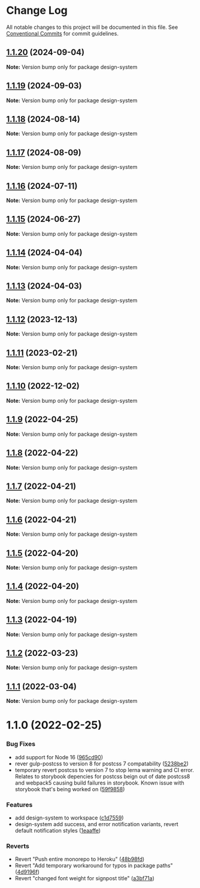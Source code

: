 # Change Log

All notable changes to this project will be documented in this file.
See [Conventional Commits](https://conventionalcommits.org) for commit guidelines.

## [1.1.20](https://github.com/coopdigital/coop-frontend/compare/design-system@1.1.19...design-system@1.1.20) (2024-09-04)

**Note:** Version bump only for package design-system





## [1.1.19](https://github.com/coopdigital/coop-frontend/compare/design-system@1.1.18...design-system@1.1.19) (2024-09-03)

**Note:** Version bump only for package design-system





## [1.1.18](https://github.com/coopdigital/coop-frontend/compare/design-system@1.1.17...design-system@1.1.18) (2024-08-14)

**Note:** Version bump only for package design-system





## [1.1.17](https://github.com/coopdigital/coop-frontend/compare/design-system@1.1.16...design-system@1.1.17) (2024-08-09)

**Note:** Version bump only for package design-system





## [1.1.16](https://github.com/coopdigital/coop-frontend/compare/design-system@1.1.15...design-system@1.1.16) (2024-07-11)

**Note:** Version bump only for package design-system





## [1.1.15](https://github.com/coopdigital/coop-frontend/compare/design-system@1.1.14...design-system@1.1.15) (2024-06-27)

**Note:** Version bump only for package design-system





## [1.1.14](https://github.com/coopdigital/coop-frontend/compare/design-system@1.1.13...design-system@1.1.14) (2024-04-04)

**Note:** Version bump only for package design-system





## [1.1.13](https://github.com/coopdigital/coop-frontend/compare/design-system@1.1.12...design-system@1.1.13) (2024-04-03)

**Note:** Version bump only for package design-system





## [1.1.12](https://github.com/coopdigital/coop-frontend/compare/design-system@1.1.11...design-system@1.1.12) (2023-12-13)

**Note:** Version bump only for package design-system





## [1.1.11](https://github.com/coopdigital/coop-frontend/compare/design-system@1.1.10...design-system@1.1.11) (2023-02-21)

**Note:** Version bump only for package design-system





## [1.1.10](https://github.com/coopdigital/coop-frontend/compare/design-system@1.1.9...design-system@1.1.10) (2022-12-02)

**Note:** Version bump only for package design-system





## [1.1.9](https://github.com/coopdigital/coop-frontend/compare/design-system@1.1.8...design-system@1.1.9) (2022-04-25)

**Note:** Version bump only for package design-system





## [1.1.8](https://github.com/coopdigital/coop-frontend/compare/design-system@1.1.7...design-system@1.1.8) (2022-04-22)

**Note:** Version bump only for package design-system





## [1.1.7](https://github.com/coopdigital/coop-frontend/compare/design-system@1.1.6...design-system@1.1.7) (2022-04-21)

**Note:** Version bump only for package design-system





## [1.1.6](https://github.com/coopdigital/coop-frontend/compare/design-system@1.1.5...design-system@1.1.6) (2022-04-21)

**Note:** Version bump only for package design-system





## [1.1.5](https://github.com/coopdigital/coop-frontend/compare/design-system@1.1.4...design-system@1.1.5) (2022-04-20)

**Note:** Version bump only for package design-system





## [1.1.4](https://github.com/coopdigital/coop-frontend/compare/design-system@1.1.3...design-system@1.1.4) (2022-04-20)

**Note:** Version bump only for package design-system





## [1.1.3](https://github.com/coopdigital/coop-frontend/compare/design-system@1.1.2...design-system@1.1.3) (2022-04-19)

**Note:** Version bump only for package design-system





## [1.1.2](https://github.com/coopdigital/coop-frontend/compare/design-system@1.1.1...design-system@1.1.2) (2022-03-23)

**Note:** Version bump only for package design-system





## [1.1.1](https://github.com/coopdigital/coop-frontend/compare/design-system@1.1.0...design-system@1.1.1) (2022-03-04)

**Note:** Version bump only for package design-system





# 1.1.0 (2022-02-25)


### Bug Fixes

* add support for Node 16 ([965cd90](https://github.com/coopdigital/coop-frontend/commit/965cd906a0b28665900457d34c8614dc20cb7a8a))
* rever gulp-postcss to version 8 for postcss 7 compatability ([5238be2](https://github.com/coopdigital/coop-frontend/commit/5238be294733dcf9a595bf6d96631858e28a4fa7))
* temporary revert postcss to version 7 to stop lerna warning and CI error.  Relates to storybook depencies for postcss beign out of date postcss8 and webpack5 causing build failures in storybook. Known issue with storybook that's being worked on ([59f9858](https://github.com/coopdigital/coop-frontend/commit/59f98580b083ffc2b45619e80ae2144931c00da6))


### Features

* add design-system to workspace ([c1d7559](https://github.com/coopdigital/coop-frontend/commit/c1d755912a7bf46b8c1af3bcc800aed6cca2bf47))
* design-system add success, and error notification variants, revert default notification styles ([1eaaffe](https://github.com/coopdigital/coop-frontend/commit/1eaaffe6042847fb8f13489df66867e1faf9c41f))


### Reverts

* Revert "Push entire monorepo to Heroku" ([48b98fd](https://github.com/coopdigital/coop-frontend/commit/48b98fd3d439891f81eaa4b4812f6e0560982759))
* Revert "Add temporary workaround for typos in package paths" ([4d9196f](https://github.com/coopdigital/coop-frontend/commit/4d9196f241ee3f9a4d26e514c6ed12c7104f22a6))
* Revert "changed font weight for signpost title" ([a3bf71a](https://github.com/coopdigital/coop-frontend/commit/a3bf71ab6bca63dd636d65aeac43e9a1b12c7fd0))
